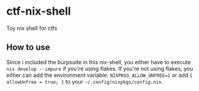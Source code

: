 # ctf-nix-shell
Toy nix shell for ctfs

## How to use
Since i included the burpsuite in this nix-shell, you either have to execute `nix develop --impure` if you're using flakes.
If you're not using flakes, you either can add the environment variable: `NIXPKGS_ALLOW_UNFREE=1` or add `{ allowUnfree = true; }` to your `~/.config/nixpkgs/config.nix`.
